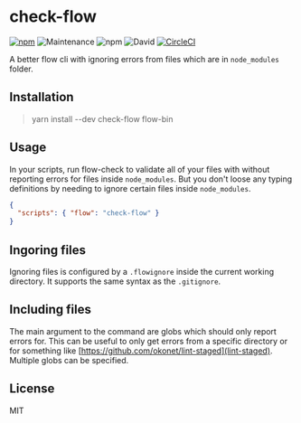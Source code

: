 # check-flow

[![npm](https://img.shields.io/npm/v/check-flow.svg)](https://www.npmjs.com/package/check-flow) ![Maintenance](https://img.shields.io/maintenance/yes/2018.svg) ![npm](https://img.shields.io/npm/l/check-flow.svg) ![David](https://img.shields.io/david/HenriBeck/check-flow.svg) [![CircleCI](https://circleci.com/gh/HenriBeck/check-flow.svg?style=svg)](https://circleci.com/gh/HenriBeck/check-flow)

A better flow cli with ignoring errors from files which are in `node_modules` folder.

## Installation

> yarn install --dev check-flow flow-bin

## Usage

In your scripts, run flow-check to validate all of your files with without reporting errors for files inside `node_modules`.
But you don't loose any typing definitions by needing to ignore certain files inside `node_modules`.

```json
{
  "scripts": { "flow": "check-flow" }
}
```

## Ingoring files

Ignoring files is configured by a `.flowignore` inside the current working directory.
It supports the same syntax as the `.gitignore`.

## Including files

The main argument to the command are globs which should only report errors for.
This can be useful to only get errors from a specific directory or for something like [https://github.com/okonet/lint-staged](lint-staged).
Multiple globs can be specified.

## License

MIT

